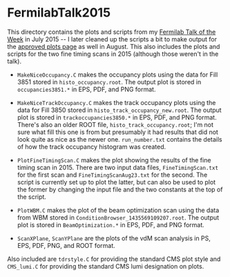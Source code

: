 # FermilabTalk2015

This directory contains the plots and scripts from my [Fermilab Talk of the Week](https://indico.cern.ch/event/401748/) in July 2015 -- I later cleaned up the scripts a bit to make output for the [approved plots page](https://twiki.cern.ch/twiki/bin/view/CMSPublic/PLTFirstResultsJuly2015) as well in August. This also includes the plots and scripts for the two fine timing scans in 2015 (although those weren't in the talk).

* `MakeNiceOccupancy.C` makes the occupancy plots using the data for Fill 3851 stored in `histo_occupancy.root`. The output plot is stored in `occupancies3851.*` in EPS, PDF, and PNG format.

* `MakeNiceTrackOccupancy.C` makes the track occupancy plots using the data for Fill 3850 stored in `histo_track_occupancy_new.root`. The output plot is stored in `trackoccupancies3850.*` in EPS, PDF, and PNG format. There's also an older ROOT file, `histo_track_occupancy.root`; I'm not sure what fill this one is from but presumably it had results that did not look quite as nice as the newer one. `run_number.txt` contains the details of how the track occupancy histogram was created.

* `PlotFineTimingScan.C` makes the plot showing the results of the fine timing scan in 2015. There are two input data files, `FineTimingScan.txt` for the first scan and `FineTimingScanAug23.txt` for the second. The script is currently set up to plot the latter, but can also be used to plot the former by changing the input file and the two constants at the top of the script.

* `PlotWBM.C` makes the plot of the beam optimization scan using the data from WBM stored in `ConditionBrowser_1435569109207.root`. The output plot is stored in `BeamOptimization.*` in EPS, PDF, and PNG format.

* `ScanXPlane`, `ScanYPlane` are the plots of the vdM scan analysis in PS, EPS, PDF, PNG, and ROOT format.

Also included are `tdrstyle.C` for providing the standard CMS plot style and `CMS_lumi.C` for providing the standard CMS lumi designation on plots.
